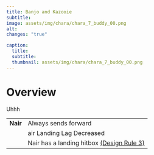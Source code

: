 ```yaml
---
title: Banjo and Kazooie
subtitle: 
image: assets/img/chara/chara_7_buddy_00.png
alt: 
changes: "true"

caption:
  title:
  subtitle: 
  thumbnail: assets/img/chara/chara_7_buddy_00.png
---
```


# Overview
Uhhh

<center>

|  |  |
| ----------- | ----------- |
| **Nair** | Always sends forward |
|  | air Landing Lag Decreased |
|  | Nair has a landing hitbox [(Design Rule 3)](balancedoc#nairs) |

</center>